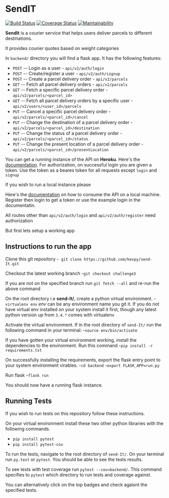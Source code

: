 # SendIT

[![Build Status](https://travis-ci.org/kevpy/send-It.svg?branch=ft-get-all-user-parcels-162031601)](https://travis-ci.org/kevpy/send-It)  [![Coverage Status](https://coveralls.io/repos/github/kevpy/send-It/badge.svg?branch=ft-get-all-user-parcels-162031601)](https://coveralls.io/github/kevpy/send-It?branch=ft-get-all-user-parcels-162031601)  [![Maintainability](https://api.codeclimate.com/v1/badges/1aa534e219da7a29a899/maintainability)](https://codeclimate.com/github/kevpy/send-It/maintainability)

**SendIt** is a courier service that helps users deliver parcels to different destinations.

It provides courier quotes based on weight categories

In `backend/` directory you will find a flask app.
It has the following features:

- `POST` -- Login as a user - `api/v2/auth/login`
- `POST` -- Create/register a user - `api/v2/auth/signup`
- `POST` -- Create a parcel delivery order - `api/v2/parcels`
- `GET` -- Fetch all parcel delivery orders  - `api/v2/parcels`
- `GET` -- Fetch a specific parcel delivery order  - `api/v2/parcels/<parcel_id>`
- `GET` -- Fetch all parcel delivery orders by a specific user  - `api/v2/users/<user_id>/parcels`
- `PUT` -- Cancel a specific parcel delivery order - `api/v2/parcels/<parcel_id>/cancel`
- `PUT` -- Change the destination of a parcel delivery order - `api/v2/parcels/<parcel_id>/destination`
- `PUT` -- Change the status of a parcel delivery order - `api/v2/parcels/<parcel_id>/status`
- `PUT` -- Change the present location of a parcel delivery order - `api/v2/parcels/<parcel_id>/presentLocation`

You can get a running instance of the API on **Heroku**. 
Here's the [documentation](https://documenter.getpostman.com/view/5866871/RzZAkype).
For authorization, on successful login you are given a token. Use the token as a beares token for all requests except `login` and `signup`

If you wish to run a local instance please

Here's the [documentation](https://documenter.getpostman.com/view/5866871/RzZAkybV) on how to consume the API on a local machine. Register then login to get a token or use the example login in the documentatin.

All routes other than `api/v2/auth/login` and `api/v2/auth/register` need authorization

But first lets setup a working app

## Instructions to run the app

Clone this git repository
-` git clone https://github.com/kevpy/send-It.git`

Checkout the latest working branch
-`git checkout challenge3`

If you are not on the specified branch run `git fetch --all` and re-run the above command

On the root directory i.e **send-It/**, create a python virtual environment.
-`virtualenv env` _env_ can be any environment name you git it.
If you do not have virtual env installed on your system install it first, though any
latest python version up from `3.4.*` comes with virtualenv

Activate the virtual environment. If in the root directory of `send-It/` run the following
command in your terminal:
-`source env/bin/activate`

If you have gotten your virtual environment working, install the dependencies
to the environment. Run this command
-`pip install -r requirements.txt`

On successfully installing the requirements, export the flask entry point to your 
system environment virables.
-`cd backend`
-`export FLASK_APP=run.py`

Run flask
-`flask run`

You should now have a running flask instance.

## Running Tests

If you wish to run tests on this repository follow these instructions.

On your virtual environment install these two other python libraries with the following commands.
 - `pip install pytest`
 - `pip install pytest-cov`

 To run the tests, navigate to the root directory of `send-It/`.
 On your terminal run `py.test` or `pytest`. You should be able to see the tests results.

 To see tests with test coverage run `pytest --cov=backend/`. This command specifies to `pytest` which directory to run tests and coverage against.

 You can alternatively click on the top badges and check agaisnt the specified tests.

